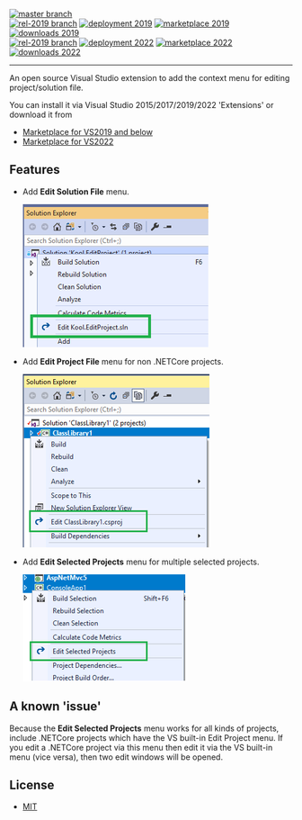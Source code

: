 [![master branch](https://img.shields.io/azure-devops/build/heku/18bbd6e7-59f0-4bc9-a26a-1c9049793678/12/master?label=master)](https://dev.azure.com/heku/Kool.EditProject/_build/latest?definitionId=12&branchName=master)
<br>
[![rel-2019 branch](https://img.shields.io/azure-devops/build/heku/18bbd6e7-59f0-4bc9-a26a-1c9049793678/12/rel-2019?label=rel-2019)](https://dev.azure.com/heku/Kool.EditProject/_build/latest?definitionId=12&branchName=rel-2019)
[![deployment 2019](https://vsrm.dev.azure.com/heku/_apis/public/Release/badge/18bbd6e7-59f0-4bc9-a26a-1c9049793678/1/2)](https://dev.azure.com/heku/Kool.EditProject/_dashboards/dashboard/b9294e57-7c09-45ee-9318-c4498b99c1c7)
[![marketplace 2019](https://img.shields.io/visual-studio-marketplace/v/heku.editproject.svg?label=Marketplace)](https://marketplace.visualstudio.com/items?itemName=heku.EditProject)
[![downloads 2019](https://img.shields.io/visual-studio-marketplace/d/heku.editproject.svg?label=Downloads)](https://marketplace.visualstudio.com/items?itemName=heku.EditProject)
<br>
[![rel-2019 branch](https://img.shields.io/azure-devops/build/heku/18bbd6e7-59f0-4bc9-a26a-1c9049793678/12/rel-2022?label=rel-2022)](https://dev.azure.com/heku/Kool.EditProject/_build/latest?definitionId=12&branchName=rel-2022)
[![deployment 2022](https://vsrm.dev.azure.com/heku/_apis/public/Release/badge/18bbd6e7-59f0-4bc9-a26a-1c9049793678/1/4)](https://dev.azure.com/heku/Kool.EditProject/_dashboards/dashboard/b9294e57-7c09-45ee-9318-c4498b99c1c7)
[![marketplace 2022](https://img.shields.io/visual-studio-marketplace/v/heku.editproject2022.svg?label=Marketplace)](https://marketplace.visualstudio.com/items?itemName=heku.EditProject2022)
[![downloads 2022](https://img.shields.io/visual-studio-marketplace/d/heku.editproject2022.svg?label=Downloads)](https://marketplace.visualstudio.com/items?itemName=heku.EditProject2022)

--------

An open source Visual Studio extension to add the context menu for editing project/solution file.

You can install it via Visual Studio 2015/2017/2019/2022 'Extensions' or download it from
- [Marketplace for VS2019 and below](https://marketplace.visualstudio.com/items?itemName=heku.EditProject)
- [Marketplace for VS2022](https://marketplace.visualstudio.com/items?itemName=heku.EditProject2022)

## Features
- Add **Edit Solution File** menu.

    ![Edit Solution Screenshot](Screenshots/Solution.png)
- Add **Edit Project File** menu for non .NETCore projects.

    ![Edit Single Project Screenshot](Screenshots/SingleProject.png)
- Add **Edit Selected Projects** menu for multiple selected projects.
  
    ![Edit Multiple Projects Screenshot](Screenshots/MultipleProjects.png)

## A known 'issue'
Because the **Edit Selected Projects** menu works for all kinds of projects, include .NETCore projects which have the VS built-in Edit Project menu.
If you edit a .NETCore project via this menu then edit it via the VS built-in menu (vice versa), then two edit windows will be opened.

## License
- [MIT](LICENSE)